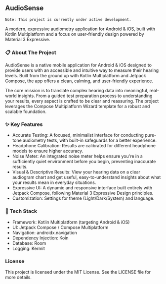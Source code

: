 ## AudioSense

    Note: This project is currently under active development.

A modern, expressive audiometry application for Android & iOS, built with Kotlin Multiplatform and a focus on user-friendly design powered by Material 3 Expressive.
### 📋 About The Project

AudioSense is a native mobile application for Android & iOS designed to provide users with an accessible and intuitive way to measure their hearing levels. Built from the ground up with Kotlin Multiplatform and Jetpack Compose, the app offers a clean, calming, and user-friendly experience.

The core mission is to translate complex hearing data into meaningful, real-world insights. From a guided test preparation process to understanding your results, every aspect is crafted to be clear and reassuring. The project leverages the Compose Multiplatform Wizard template for a robust and scalable foundation.
### ✨ Key Features
- Accurate Testing: A focused, minimalist interface for conducting pure-tone audiometry tests, with built-in safeguards for a better experience.
- Headphone Calibration: Results are calibrated for different headphone models to ensure higher accuracy.
- Noise Meter: An integrated noise meter helps ensure you're in a sufficiently quiet environment before you begin, preventing inaccurate results.
- Visual & Descriptive Results: View your hearing data on a clear audiogram chart and get useful, easy-to-understand insights about what your results mean in everyday situations.
- Expressive UI: A dynamic and responsive interface built entirely with Jetpack Compose, following Material 3 Expressive Design principles.
- Customization: Settings for theme (Light/Dark/System) and language.

### 🚀 Tech Stack
- Framework: Kotlin Multiplatform (targeting Android & iOS)
- UI: Jetpack Compose / Compose Multiplatform
- Navigation: androidx.navigation
- Dependency Injection: Koin
- Database: Room
- Logging: Kermit

### License

This project is licensed under the MIT License. See the LICENSE file for more details.